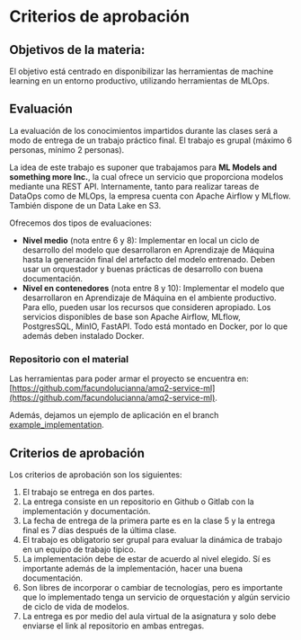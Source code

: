 # Criterios de aprobación

## Objetivos de la materia:

El objetivo está centrado en disponibilizar las herramientas de machine learning en un entorno productivo, utilizando herramientas de MLOps.

## Evaluación

La evaluación de los conocimientos impartidos durante las clases será a modo de entrega de un trabajo práctico final. El trabajo es grupal (máximo 6 personas, mínimo 2 personas).

La idea de este trabajo es suponer que trabajamos para **ML Models and something more Inc.**, la cual ofrece un servicio que proporciona modelos mediante una REST API. Internamente, tanto para realizar tareas de DataOps como de MLOps, la empresa cuenta con Apache Airflow y MLflow. También dispone de un Data Lake en S3.

Ofrecemos dos tipos de evaluaciones:

 * **Nivel medio** (nota entre 6 y 8): Implementar en local un ciclo de desarrollo del modelo que desarrollaron en Aprendizaje de Máquina hasta la generación final del artefacto del modelo entrenado. Deben usar un orquestador y buenas prácticas de desarrollo con buena documentación.
 * **Nivel en contenedores** (nota entre 8 y 10): Implementar el modelo que desarrollaron en Aprendizaje de Máquina en el ambiente productivo. Para ello, pueden usar los recursos que consideren apropiado. Los servicios disponibles de base son Apache Airflow, MLflow, PostgresSQL, MinIO, FastAPI. Todo está montado en Docker, por lo que además deben instalado Docker.

### Repositorio con el material

Las herramientas para poder armar el proyecto se encuentra en: 
[https://github.com/facundolucianna/amq2-service-ml](https://github.com/facundolucianna/amq2-service-ml).

Además, dejamos un ejemplo de aplicación en el branch [example_implementation](https://github.com/facundolucianna/amq2-service-ml/tree/example_implementation).

## Criterios de aprobación

Los criterios de aprobación son los siguientes:

1. El trabajo se entrega en dos partes. 
2. La entrega consiste en un repositorio en Github o Gitlab con la implementación y documentación. 
3. La fecha de entrega de la primera parte es en la clase 5 y la entrega final es 7 días después de la última clase.
4. El trabajo es obligatorio ser grupal para evaluar la dinámica de trabajo en un equipo de trabajo tipico.
5. La implementación debe de estar de acuerdo al nivel elegido. Sí es importante además de la implementación, hacer una buena documentación.
6. Son libres de incorporar o cambiar de tecnologías, pero es importante que lo implementado tenga un servicio de orquestación y algún servicio de ciclo de vida de modelos.   
7. La entrega es por medio del aula virtual de la asignatura y solo debe enviarse el link al repositorio en ambas entregas.
